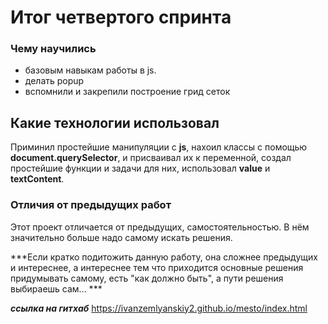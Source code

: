 # Итог четвертого спринта

### Чему научились
* базовым навыкам работы в  js.
* делать popup
* вспомнили и закрепили построение грид сеток
## Какие технологии использовал

Приминил простейшие манипуляции с **js**, нахоил классы с помощью **document.querySelector**, и присваивал их к переменной, создал простейшие функции и задачи для них, использовал  **value** и **textContent**.
### Отличия от предыдущих работ
Этот проект отличается от предыдущих, самостоятельностью. В нём значительно больше надо самому искать решения.

***Если кратко подитожить данную работу, она сложнее предыдущих и интереснее, а интереснее тем что приходится основные решения придумывать самому, есть "как должно быть", а пути решения выбираешь сам... ***

***ссылка на гитхаб***
<https://ivanzemlyanskiy2.github.io/mesto/index.html>

